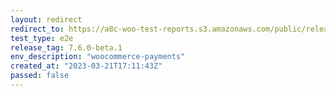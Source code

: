 ```yaml
---
layout: redirect
redirect_to: https://a8c-woo-test-reports.s3.amazonaws.com/public/release/7.6.0-beta.1/woocommerce-payments/e2e/index.html
test_type: e2e
release_tag: 7.6.0-beta.1
env_description: "woocommerce-payments"
created_at: "2023-03-21T17:11:43Z"
passed: false
---
```

